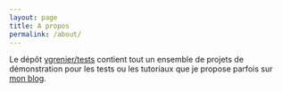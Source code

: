 ```yaml
---
layout: page
title: A propos
permalink: /about/
---
```


Le dépôt [ygrenier/tests](http://github.com/ygrenier/tests) contient tout un ensemble de projets de démonstration pour les tests ou les tutoriaux que je propose parfois sur [mon blog](http://blog.ygrenier.com). 

